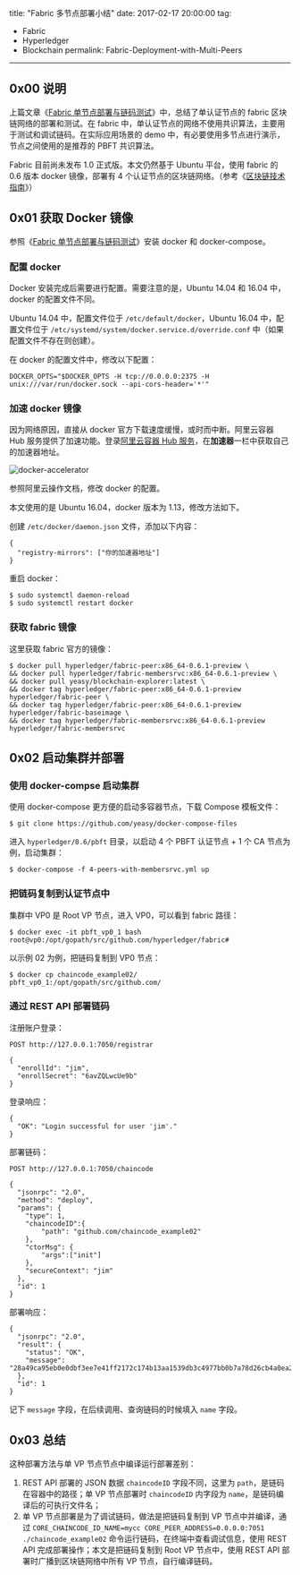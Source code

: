 ﻿title: "Fabric 多节点部署小结"
date: 2017-02-17 20:00:00
tag:
- Fabric
- Hyperledger
- Blockchain
permalink: Fabric-Deployment-with-Multi-Peers
---

## 0x00 说明

上篇文章《[Fabric 单节点部署与链码测试][1]》中，总结了单认证节点的 fabric 区块链网络的部署和测试。在 fabric 中，单认证节点的网络不使用共识算法，主要用于测试和调试链码。在实际应用场景的 demo 中，有必要使用多节点进行演示，节点之间使用的是推荐的 PBFT 共识算法。

Fabric 目前尚未发布 1.0 正式版。本文仍然基于 Ubuntu 平台，使用 fabric 的 0.6 版本 docker 镜像，部署有 4 个认证节点的区块链网络。（参考《[区块链技术指南][2]》）

## 0x01 获取 Docker 镜像

参照《[Fabric 单节点部署与链码测试][1]》安装 docker 和 docker-compose。

### 配置 docker

Docker 安装完成后需要进行配置。需要注意的是，Ubuntu 14.04 和 16.04 中，docker 的配置文件不同。

Ubuntu 14.04 中，配置文件位于 `/etc/default/docker`，Ubuntu 16.04 中，配置文件位于 `/etc/systemd/system/docker.service.d/override.conf` 中（如果配置文件不存在则创建）。

在 docker 的配置文件中，修改以下配置：
```
DOCKER_OPTS="$DOCKER_OPTS -H tcp://0.0.0.0:2375 -H unix:///var/run/docker.sock --api-cors-header='*'"
```

### 加速 docker 镜像

因为网络原因，直接从 docker 官方下载速度缓慢，或时而中断。阿里云容器 Hub 服务提供了加速功能。登录[阿里云容器 Hub 服务][3]，在**加速器**一栏中获取自己的加速器地址。

![docker-accelerator][4]

参照阿里云操作文档，修改 docker 的配置。

本文使用的是 Ubuntu 16.04，docker 版本为 1.13，修改方法如下。

创建 `/etc/docker/daemon.json` 文件，添加以下内容：
```
{
  "registry-mirrors": ["你的加速器地址"]
}
```

重启 docker：
```
$ sudo systemctl daemon-reload
$ sudo systemctl restart docker
```

### 获取 fabric 镜像

这里获取 fabric 官方的镜像：
```
$ docker pull hyperledger/fabric-peer:x86_64-0.6.1-preview \
&& docker pull hyperledger/fabric-membersrvc:x86_64-0.6.1-preview \
&& docker pull yeasy/blockchain-explorer:latest \
&& docker tag hyperledger/fabric-peer:x86_64-0.6.1-preview hyperledger/fabric-peer \
&& docker tag hyperledger/fabric-peer:x86_64-0.6.1-preview hyperledger/fabric-baseimage \
&& docker tag hyperledger/fabric-membersrvc:x86_64-0.6.1-preview hyperledger/fabric-membersrvc
```

## 0x02 启动集群并部署

### 使用 docker-compse 启动集群

使用 docker-compose 更方便的启动多容器节点，下载 Compose 模板文件：
```
$ git clone https://github.com/yeasy/docker-compose-files
```

进入 `hyperledger/0.6/pbft` 目录，以启动 4 个 PBFT 认证节点 + 1 个 CA 节点为例，启动集群：
```
$ docker-compose -f 4-peers-with-membersrvc.yml up
```

### 把链码复制到认证节点中

集群中 VP0 是 Root VP 节点，进入 VP0，可以看到 fabric 路径：
```
$ docker exec -it pbft_vp0_1 bash
root@vp0:/opt/gopath/src/github.com/hyperledger/fabric#
```

以示例 02 为例，把链码复制到 VP0 节点：
```
$ docker cp chaincode_example02/ pbft_vp0_1:/opt/gopath/src/github.com/
```

### 通过 REST API 部署链码

注册账户登录：
```
POST http://127.0.0.1:7050/registrar

{
  "enrollId": "jim",
  "enrollSecret": "6avZQLwcUe9b"
}
```

登录响应：
```
{
  "OK": "Login successful for user 'jim'."
}
```

部署链码：
```
POST http://127.0.0.1:7050/chaincode

{
  "jsonrpc": "2.0",
  "method": "deploy",
  "params": {
    "type": 1,
    "chaincodeID":{
        "path": "github.com/chaincode_example02"
    },
    "ctorMsg": {
        "args":["init"]
    },
    "secureContext": "jim"
  },
  "id": 1
}
```

部署响应：
```
{
  "jsonrpc": "2.0",
  "result": {
    "status": "OK",
    "message": "28a49ca95eb0e0dbf3ee7e41ff2172c174b13aa1539db3c4977bb0b7a78d26cb4a0ea26252358ddc184f8d44172af1284dc3f914caa13ccd2137611c70059b59"
  },
  "id": 1
}
```

记下 `message` 字段，在后续调用、查询链码的时候填入 `name` 字段。

## 0x03 总结

这种部署方法与单 VP 节点节点中编译运行部署差别：

1. REST API 部署的 JSON 数据 `chaincodeID` 字段不同，这里为 `path`，是链码在容器中的路径；单 VP 节点部署时 `chaincodeID` 内字段为 `name`，是链码编译后的可执行文件名；
2. 单 VP 节点部署是为了调试链码，做法是把链码复制到 VP 节点中并编译，通过 `CORE_CHAINCODE_ID_NAME=mycc CORE_PEER_ADDRESS=0.0.0.0:7051 ./chaincode_example02` 命令运行链码，在终端中查看调试信息，使用 REST API 完成部署操作；本文是把链码复制到 Root VP 节点中，使用 REST API 部署时广播到区块链网络中所有 VP 节点，自行编译链码。


  [1]: https://g2ex.github.io/2016/11/26/Fabric-Deployment-and-Chaincode-Setup/
  [2]: https://yeasy.gitbooks.io/blockchain_guide/content/hyperledger/install.html
  [3]: https://cr.console.aliyun.com/
  [4]: https://i.imgur.com/eHmDQlG.jpg